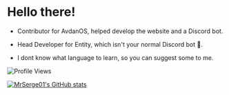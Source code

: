 # Hello there!
- Contributor for AvdanOS, helped develop the website and a Discord bot.

- Head Developer for Entity, which isn't your normal Discord bot 👀.

- I dont know what language to learn, so you can suggest some to me.

<img src="https://komarev.com/ghpvc/?username=MrSerge01" alt="Profile Views" />

[![MrSerge01's GitHub stats](https://github-readme-stats.vercel.app/api?username=MrSerge01&show_icons=true&theme=tokyonight)](https://github.com/MrSerge01)
